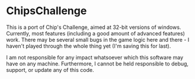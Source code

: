 ChipsChallenge
==============

This is a port of Chip's Challenge, aimed at 32-bit versions of windows.  Currently, most features (including a good amount of advanced features) work.  There may be several small bugs in the game logic here and there - I haven't played through the whole thing yet (I'm saving this for last).

I am not responsible for any impact whatsoever which this software may have on any machine.  Furthermore, I cannot be held responsible to debug, support, or update any of this code.